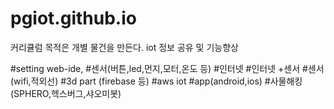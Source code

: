 # pgiot.github.io


커리큘럼
목적은 개별 물건을 만든다. iot 정보 공유 및 기능향상

#setting web-ide,
#센서(버튼,led,먼지,모터,온도 등)
#인터넷
#인터넷 +센서
#센서(wifi,적외선)
#3d part (firebase 등)
#aws iot
#app(android,ios)
#사물해킹(SPHERO,헥스버그,샤오미봇)

